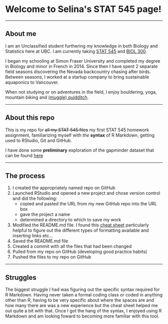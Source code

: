 # Welcome to Selina's STAT 545 page!  
***
## About me
I am an Unclassified student furthering my knowledge in both Biology and Statistics here at UBC. I am currently taking [STAT 545](stat545.com) and [BIOL 300](http://www.zoology.ubc.ca/~whitlock/bio300/).  

I began my schooling at Simon Fraser University and completed my degree in Biology and minor in French in 2014. Since then I have spent 2 separate field seasons discovering the Nevada backcountry chasing after birds. Between seasons, I worked at a startup company to bring sustainable aquaponics to Vancouver. 

When not studying or on adventures in the field, I enjoy bouldering, yoga, mountain biking and [(muggle) quidditch](https://www.youtube.com/watch?v=RG3fmTdnvHg). 

***
## About this repo
This is my repo for ~~all my STAT 545 files~~ my first STAT 545 homework assignment, familiarizing myself with *the* **syntax** of R Markdown, getting used to RStudio, Git and GitHub.

I have done some **preliminary** exploration of the gapminder dataset that can be found [here](https://github.com/sdhanani/STAT545-hw01-dhanani-selina/blob/master/hw01_gapminder.md)

***
## The process
1. I created the appropriately named repo on GitHub
2. Launched RStudio and opened a new project and chose version control and did the following:
    + copied and pasted the URL from my new GitHub repo into the URL box
    + gave the project a name
    + determined a directory to which to save my work
3. Modified the README.md file. I found this [cheat sheet](https://www.rstudio.com/wp-content/uploads/2015/02/rmarkdown-cheatsheet.pdf) particularly helpful to figure out the different types of formatting available and inserting links etc...
4. Saved the README.md file 
5. Created a commit with all the files that had been changed
6. Pulled from my repo on GitHub (developing good practice habits)
7. Pushed the files to my repo on GitHub

***
## Struggles 
The biggest struggle I had was figuring out the specific syntax required for R Markdown. Having never taken a formal coding class or coded in anything other than R, having to be very specific about where the spaces are and how many there are was a new experience but the cheat sheet helped me out quite a bit with that. Once I got the hang of the syntax, I enjoyed using R Markdown and am looking foward to becoming more familiar with this tool.